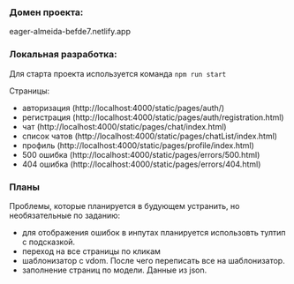 ### Домен проекта:

eager-almeida-befde7.netlify.app


### Локальная разработка:

Для старта проекта используется команда  `npm run start`

Страницы:

- авторизация (http://localhost:4000/static/pages/auth/)
- регистрация (http://localhost:4000/static/pages/auth/registration.html)
- чат (http://localhost:4000/static/pages/chat/index.html)
- список чатов (http://localhost:4000/static/pages/chatList/index.html)
- профиль (http://localhost:4000/static/pages/profile/index.html)
- 500 ошибка (http://localhost:4000/static/pages/errors/500.html)
- 404 ошибка (http://localhost:4000/static/pages/errors/404.html)

### Планы

Проблемы, которые планируется в будующем устранить, но необязательные по заданию:

- для отображения ошибок в инпутах планируется использовть тултип с подсказкой. 
- переход на все страницы по кликам
- шаблонизатор с vdom. После чего переписать все на шаблонизатор.
- заполнение страниц по модели. Данные из json. 
